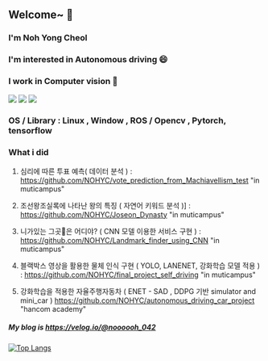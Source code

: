 ## Welcome~ 👋
### I'm Noh Yong Cheol

### I'm interested in Autonomous driving 😄

### I work in Computer vision 🤔

<img src="https://img.shields.io/badge/Python-3766AB?style=flat-square&logo=Python&logoColor=white"/></a>
<img src="https://img.shields.io/badge/C-A8B9CC?style=flat-square&logo=C&logoColor=white"/></a>
<img src="https://img.shields.io/badge/C++-00599C?style=flat-square&logo=c%2B%2B&logoColor=white"/></a>

### OS / Library : Linux , Window , ROS / Opencv , Pytorch, tensorflow

### What i did

1. 심리에 따른 투표 예측( 데이터 분석 ) : https://github.com/NOHYC/vote_prediction_from_Machiavellism_test "in muticampus"

2. 조선왕조실록에 나타난 왕의 특징 ( 자연어 키워드 분석 )] : https://github.com/NOHYC/Joseon_Dynasty "in muticampus"

3. 니가있는 그곳🏰은 어디야? ( CNN 모델 이용한 서비스 구현 ) : https://github.com/NOHYC/Landmark_finder_using_CNN "in muticampus"

4. 블랙박스 영상을 활용한 물체 인식 구현 ( YOLO, LANENET, 강화학습 모델 적용 )  : https://github.com/NOHYC/final_project_self_driving "in muticampus"

5. 강화학습을 적용한 자율주행자동차 ( ENET - SAD , DDPG 기반 simulator and mini_car )  https://github.com/NOHYC/autonomous_driving_car_project "hancom academy"

##### My blog is https://velog.io/@noooooh_042

[![Top Langs](https://github-readme-stats.vercel.app/api/top-langs/?username=NOHYC&langs_count=8&hide=jupyter%20notebook,Makefile,CMake)](https://github.com/NOHYC/github-readme-stats)

<!--
**NOHYC/NOHYC** is a ✨ _special_ ✨ repository because its `README.md` (this file) appears on your GitHub profile.

Here are some ideas to get you started:

- 🔭 I’m currently working on ...
- 🌱 I’m currently learning ...
- 👯 I’m looking to collaborate on ...
- 🤔 I’m looking for help with ...
- 💬 Ask me about ...
- 📫 How to reach me: ...
- 😄 Pronouns: ...
- ⚡ Fun fact: ...
-->
